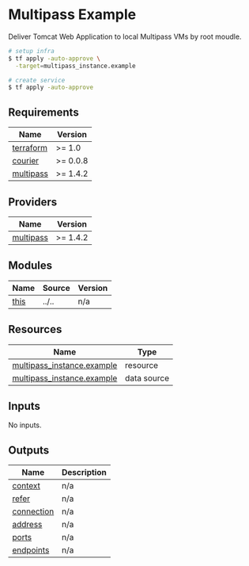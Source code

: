 # Multipass Example

Deliver Tomcat Web Application to local Multipass VMs by root moudle.

```bash
# setup infra
$ tf apply -auto-approve \
  -target=multipass_instance.example

# create service
$ tf apply -auto-approve
```

<!-- BEGIN_TF_DOCS -->
## Requirements

| Name | Version |
|------|---------|
| <a name="requirement_terraform"></a> [terraform](#requirement\_terraform) | >= 1.0 |
| <a name="requirement_courier"></a> [courier](#requirement\_courier) | >= 0.0.8 |
| <a name="requirement_multipass"></a> [multipass](#requirement\_multipass) | >= 1.4.2 |

## Providers

| Name | Version |
|------|---------|
| <a name="provider_multipass"></a> [multipass](#provider\_multipass) | >= 1.4.2 |

## Modules

| Name | Source | Version |
|------|--------|---------|
| <a name="module_this"></a> [this](#module\_this) | ../.. | n/a |

## Resources

| Name | Type |
|------|------|
| [multipass_instance.example](https://registry.terraform.io/providers/larstobi/multipass/latest/docs/resources/instance) | resource |
| [multipass_instance.example](https://registry.terraform.io/providers/larstobi/multipass/latest/docs/data-sources/instance) | data source |

## Inputs

No inputs.

## Outputs

| Name | Description |
|------|-------------|
| <a name="output_context"></a> [context](#output\_context) | n/a |
| <a name="output_refer"></a> [refer](#output\_refer) | n/a |
| <a name="output_connection"></a> [connection](#output\_connection) | n/a |
| <a name="output_address"></a> [address](#output\_address) | n/a |
| <a name="output_ports"></a> [ports](#output\_ports) | n/a |
| <a name="output_endpoints"></a> [endpoints](#output\_endpoints) | n/a |
<!-- END_TF_DOCS -->
